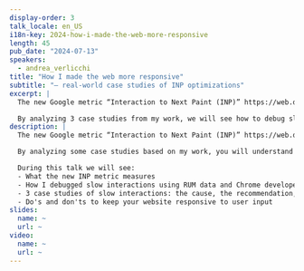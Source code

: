 ```yaml
---
display-order: 3
talk_locale: en_US
i18n-key: 2024-how-i-made-the-web-more-responsive
length: 45
pub_date: "2024-07-13"
speakers:
  - andrea_verlicchi
title: "How I made the web more responsive"
subtitle: "— real-world case studies of INP optimizations"
excerpt: |
  The new Google metric “Interaction to Next Paint (INP)” https://web.dev/articles/inp, which measures how responsive a site is responsive to user inputs, has become effective as a Core Web Vital in March.

  By analyzing 3 case studies from my work, we will see how to debug slow interactions as well as the do's/don'ts to make your website responsive.
description: |
  The new Google metric “Interaction to Next Paint (INP)” https://web.dev/articles/inp, which measures how responsive a site is responsive to user inputs, has become effective as a Core Web Vital in March.

  By analyzing some case studies based on my work, you will understand what you should do (or not do) to ensure that your site maintains good responsiveness to user interactions.

  During this talk we will see:
  - What the new INP metric measures
  - How I debugged slow interactions using RUM data and Chrome developer tools
  - 3 case studies of slow interactions: the cause, the recommendation, the action, the solution
  - Do's and don'ts to keep your website responsive to user input
slides:
  name: ~
  url: ~
video:
  name: ~
  url: ~
---
```


